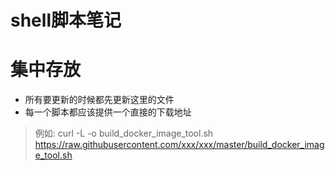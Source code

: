 # shell脚本笔记

# 集中存放

- 所有要更新的时候都先更新这里的文件
- 每一个脚本都应该提供一个直接的下载地址

> 例如: curl -L -o build_docker_image_tool.sh https://raw.githubusercontent.com/xxx/xxx/master/build_docker_image_tool.sh


